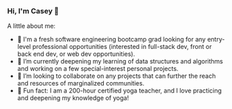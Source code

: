 ### Hi, I'm Casey 👋

A little about me:

- 🔭 I'm a fresh software engineering bootcamp grad looking for any entry-level professional opportunities (interested in full-stack dev, front or back end dev, or web dev opportunities).
- 🌱 I’m currently deepening my learning of data structures and algorithms and working on a few special-interest personal projects.
- 👯 I’m looking to collaborate on any projects that can further the reach and resources of marginalized communities.
- 🧘 Fun fact: I am a 200-hour certified yoga teacher, and I love practicing and deepening my knowledge of yoga!

